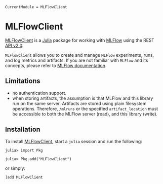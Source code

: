 ```@meta
CurrentModule = MLFlowClient
```

# MLFlowClient

[MLFlowClient](https://github.com/JuliaAI/MLFlowClient.jl) is a [Julia](https://julialang.org/) package for working with [MLFlow](https://mlflow.org/) using the REST [API v2.0](https://www.mlflow.org/docs/latest/rest-api.html).

`MLFlowClient` allows you to create and manage `MLFlow` experiments, runs, and log metrics and artifacts. If you are not familiar with `MLFlow` and its concepts, please refer to [MLFlow documentation](https://mlflow.org/docs/latest/index.html).

## Limitations
- no authentication support.
- when storing artifacts, the assumption is that MLFlow and this library run on the same server. Artifacts are stored using plain filesystem operations. Therefore, `/mlruns` or the specified `artifact_location` must be accessible to both the MLFlow server (read), and this library (write).

## Installation

To install [MLFlowClient](https://github.com/JuliaAI/MLFlowClient.jl), start a `julia` session and run the following:

``` julia-repl
julia> import Pkg

julia> Pkg.add("MLFlowClient")
```

or simply:

``` julia-repl
]add MLFlowClient
```

